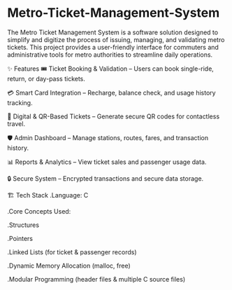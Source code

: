 # Metro-Ticket-Management-System

The Metro Ticket Management System is a software solution designed to simplify and digitize the process of issuing, managing, and validating metro tickets. This project provides a user-friendly interface for commuters and administrative tools for metro authorities to streamline daily operations.

✨ Features
🎟️ Ticket Booking & Validation – Users can book single-ride, return, or day-pass tickets.

💳 Smart Card Integration – Recharge, balance check, and usage history tracking.

📱 Digital & QR-Based Tickets – Generate secure QR codes for contactless travel.

🛡️ Admin Dashboard – Manage stations, routes, fares, and transaction history.

📊 Reports & Analytics – View ticket sales and passenger usage data.

🔒 Secure System – Encrypted transactions and secure data storage.

🏗️ Tech Stack
.Language: C

.Core Concepts Used:

  .Structures

  .Pointers

  .Linked Lists (for ticket & passenger records)

  .Dynamic Memory Allocation (malloc, free)

  .Modular Programming (header files & multiple C source files)

